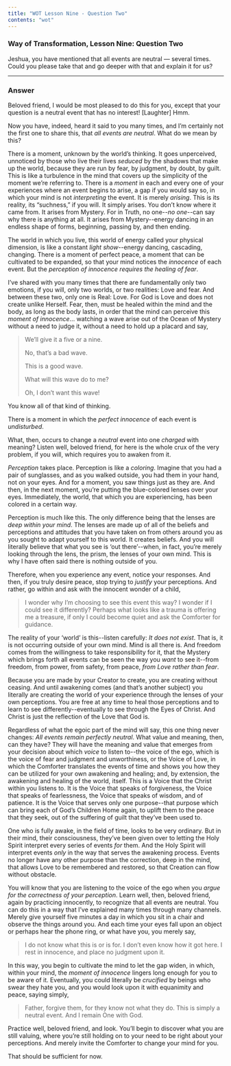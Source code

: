 ```yaml
---
title: "WOT Lesson Nine - Question Two"
contents: "wot"
---
```


### Way of Transformation, Lesson Nine: Question Two

Jeshua, you have mentioned that all events are neutral —
several times. Could you please take that and go deeper with that and
explain it for us?

---

### Answer

Beloved friend, I would be most pleased to do this for you,
except that your question is a neutral event that has no interest!
[Laughter] Hmm.

Now you have, indeed, heard it said to you many times, and I’m certainly
not the first one to share this, that *all events are neutral*. What do we
mean by this?

There is a moment, unknown by the world’s thinking. It goes unperceived,
unnoticed by those who live their lives *seduced* by the shadows that make
up the world, because they are run by fear, by judgment, by doubt, by
guilt. This is like a turbulence in the mind that covers up the
simplicity of the moment we’re referring to. There is a *moment* in each
and every one of your experiences where an event begins to arise, a gap
if you would say so, in which your mind is not *interpreting* the event.
It is merely *arising*. This is its reality, its “suchness,” if you will.
It simply arises. You don’t know where it came from. It arises from
Mystery. For in Truth, no one--*no one*--can say why there is anything
at all. It arises from Mystery--energy dancing in an endless shape of
forms, beginning, passing by, and then ending.

The world in which you live, this world of energy called your physical
dimension, is like a constant *light show*--energy dancing, cascading,
changing. There is a moment of perfect peace, a moment that can be
cultivated to be expanded, so that your mind notices the *innocence* of
each event. But the *perception of innocence requires the healing of
fear*.

I’ve shared with you many times that there are fundamentally only two
emotions, if you will, only two worlds, or two realities: Love and fear.
And between these two, only one is Real: Love. For God is Love and does
not create unlike Herself. Fear, then, must be healed within the mind
and the body, as long as the body lasts, in order that the mind can
perceive this *moment of innocence*&hellip; watching a wave arise out of the
Ocean of Mystery without a need to judge it, without a need to hold up a
placard and say,

> We’ll give it a five or a nine.
> 
> No, that’s a bad wave.
> 
> This is a good wave.
> 
> What will this wave do to me?
> 
> Oh, I don’t want this wave!

You know all of that kind of thinking.

There is a moment in which the *perfect innocence* of each event is
*undisturbed*.

What, then, occurs to change a *neutral* event into one *charged* with
meaning? Listen well, beloved friend, for here is the whole crux of the
very problem, if you will, which requires you to awaken from it.

*Perception* takes place. Perception is like a *coloring*. Imagine that you
had a pair of sunglasses, and as you walked outside, you had them in
your hand, not on your eyes. And for a moment, you saw things just as
they are. And then, in the next moment, you’re putting the blue-colored
lenses over your eyes. Immediately, the world, that which you are
experiencing, has been colored in a certain way.

Perception is much like this. The only difference being that the lenses
are *deep within your mind*. The lenses are made up of all of the beliefs
and perceptions and attitudes that you have taken on from others around
you as you sought to adapt yourself to this world. It creates beliefs.
And you will literally believe that what you see is ‘out there’--when,
in fact, you’re merely looking through the lens, the prism, the lenses
of your own mind. This is why I have often said there is nothing outside
of you.

Therefore, when you experience any event, notice your responses. And
then, if you truly desire peace, stop trying to *justify* your
perceptions. And rather, go within and ask with the innocent wonder of a
child,

> I wonder why I’m choosing to see this event this way? I wonder if I
> could see it differently? Perhaps what looks like a trauma is offering
> me a treasure, if only I could become quiet and ask the Comforter for
> guidance.

The reality of your ‘world’ is this--listen carefully: *It does not
exist*. That is, it is not occurring outside of your own mind. Mind is
all there is. And freedom comes from the willingness to take
responsibility for it, that the Mystery which brings forth all events
can be seen the way you *want* to see it--from freedom, from power, from
safety, from peace, *from Love rather than fear*.

Because you are made by your Creator to create, you are creating without
ceasing. And until awakening comes (and that’s another subject) you
literally are creating the world of your experience through the lenses
of your own perceptions. You are free at any time to heal those
perceptions and to learn to see differently--eventually to see through
the Eyes of Christ. And Christ is just the reflection of the Love that
God is.

Regardless of what the egoic part of the mind will say, this one thing
never changes: *All events remain perfectly neutral*. What value and
meaning, then, can they have? They will have the meaning and value that
emerges from your decision about which *voice* to listen to--the voice of
the ego, which is the voice of fear and judgment and unworthiness, or
the Voice of Love, in which the Comforter translates the events of time
and shows you how they can be utilized for your own awakening and
healing; and, by extension, the awakening and healing of the world,
itself. This is a Voice that the Christ within you listens to. It is the
Voice that speaks of forgiveness, the Voice that speaks of fearlessness,
the Voice that speaks of wisdom, and of patience. It is the Voice that
serves only one purpose--that purpose which can bring each of God’s
Children Home again, to uplift them to the peace that they seek, out of
the suffering of guilt that they’ve been used to.

One who is fully awake, in the field of time, looks to be very ordinary.
But in their mind, their consciousness, they’ve been given over to
letting the Holy Spirit interpret every series of events *for* them. And
the Holy Spirit will interpret events *only* in the way that serves the
awakening process. Events no longer have any other purpose than the
correction, deep in the mind, that allows Love to be remembered and
restored, so that Creation can flow without obstacle.

You will know that you are listening to the voice of the ego when you
*argue for the correctness of your perception*. Learn well, then, beloved
friend, again by practicing innocently, to recognize that all events are
neutral. You can do this in a way that I’ve explained many times through
many channels. Merely give yourself five minutes a day in which you sit
in a chair and observe the things around you. And each time your eyes
fall upon an object or perhaps hear the phone ring, or what have you,
you merely say,

> I do not know what this is or is for. I don’t even know how it got here.
> I rest in innocence, and place no judgment upon it.

In this way, you begin to cultivate the mind to let the gap widen, in
which, within your mind, the *moment of innocence* lingers long enough for
you to be aware of it. Eventually, you could literally be *crucified* by
beings who swear they hate you, and you would look upon it with
equanimity and peace, saying simply,

> Father, forgive them, for they know not what they do. This is simply a
> neutral event. And I remain One with God.

Practice well, beloved friend, and look. You’ll begin to discover what
you are still valuing, where you’re still holding on to your need to be
right about your perceptions. And merely invite the Comforter to change
your mind for you.

That should be sufficient for now.

